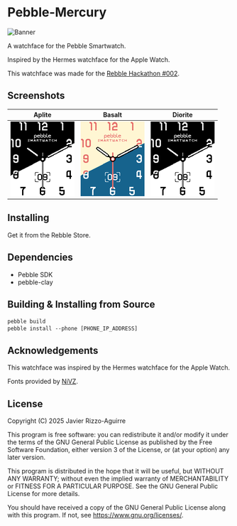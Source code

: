 # Pebble-Mercury

![Banner](img/banner.png)

A watchface for the Pebble Smartwatch.

Inspired by the Hermes watchface for the Apple Watch.

This watchface was made for the
[Rebble Hackathon #002](https://rebble.io/hackathon-002/).

## Screenshots

| Aplite                                | Basalt                                | Diorite                                 |
| ------------------------------------- | ------------------------------------- | --------------------------------------- |
| ![Aplite](img/screenshots/aplite.png) | ![Basalt](img/screenshots/basalt.png) | ![Diorite](img/screenshots/diorite.png) |

## Installing

Get it from the Rebble Store.

## Dependencies

* Pebble SDK
* pebble-clay

## Building & Installing from Source

```
pebble build
pebble install --phone [PHONE_IP_ADDRESS]
```

## Acknowledgements

This watchface was inspired by the Hermes watchface for the Apple Watch.

Fonts provided by [NiVZ](https://apps.rebble.io/en_US/developer/549f60677c5f0ee803000014/1).

## License

Copyright (C) 2025 Javier Rizzo-Aguirre

This program is free software: you can redistribute it and/or modify
it under the terms of the GNU General Public License as published by
the Free Software Foundation, either version 3 of the License, or
(at your option) any later version.

This program is distributed in the hope that it will be useful,
but WITHOUT ANY WARRANTY; without even the implied warranty of
MERCHANTABILITY or FITNESS FOR A PARTICULAR PURPOSE.  See the
GNU General Public License for more details.

You should have received a copy of the GNU General Public License
along with this program.  If not, see <https://www.gnu.org/licenses/>.
